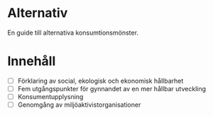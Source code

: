 # Alternativ
En guide till alternativa konsumtionsmönster.

# Innehåll
- [ ] Förklaring av social, ekologisk och ekonomisk hållbarhet
- [ ] Fem utgångspunkter för gynnandet av en mer hållbar utveckling
- [ ] Konsumentupplysning
- [ ] Genomgång av miljöaktivistorganisationer
